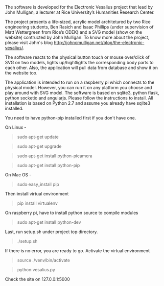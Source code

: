 The software is developed for the Electronic Vesalius project that lead by John Mulligan, a lecturer at Rice University’s Humanities Research Center. 

The project presents a life-sized, acrylic model architetured by two Rice engineering students, Ben Rasich and Isaac Phillips (under supervision of Matt Wettergreen from Rice’s ODEK) and a SVG model (show on the website) contructed by John Mulligan. To know more about the project, please visit John's blog http://johncmulligan.net/blog/the-electronic-vesalius/. 

The software reacts to the physical button touch or mouse over/click of SVG on two models, lights up/hightlights the corresponding body parts to each other. Also, the application will pull data from database and show it on the website too.

The application is intended to run on a raspberry pi which connects to the physical model. However, you can run it on any platform you choose and play around with SVG model. The software is based on sqlite3, python flask, python socketio and angularjs. Please follow the instructions to install. All installation is based on Python 2.7 and assume you already have sqlite3 installed.


You need to have python-pip installed first if you don't have one.

On Linux -
>sudo apt-get update 

>sudo apt-get upgrade

>sudo apt-get install python-picamera

>sudo apt-get install python-pip


On Mac OS -
 > sudo easy_install pip


Then install virtual environment 
> pip install virtualenv

On raspberry pi, have to install python source to compile modules
> sudo apt-get install python-dev

Last, run setup.sh under project top directory.
> ./setup.sh

If there is no error, you are ready to go. Activate the virtual environment
> source ./venv/bin/activate

> python vesalius.py

Check the site on 127.0.0.1:5000


